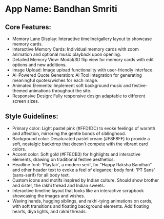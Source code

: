 # **App Name**: Bandhan Smriti

## Core Features:

- Memory Lane Display: Interactive timeline/gallery layout to showcase memory cards.
- Interactive Memory Cards: Individual memory cards with zoom animation and optional music playback upon opening.
- Detailed Memory View: Modal/3D flip view for memory cards with edit options and new additions.
- Image Upload: Image upload functionality with user-friendly interface.
- AI-Powered Quote Generation: AI Tool integration for generating meaningful quotes/wishes for each image.
- Animated Elements: Implement soft background music and festive-themed animations throughout the site.
- Responsive Design: Fully responsive design adaptable to different screen sizes.

## Style Guidelines:

- Primary color: Light pastel pink (#FFD1DC) to evoke feelings of warmth and affection, mirroring the gentle bonds of siblinghood. 
- Background color: Desaturated pastel cream (#F8F8FF) to provide a soft, nostalgic backdrop that doesn't compete with the vibrant card colors. 
- Accent color: Soft gold (#FFECB3) for highlights and interactive elements, drawing on traditional festive aesthetics. 
- Headline font: 'Playfair', a modern serif, for "Happy Raksha Bandhan" and other header text to evoke a feel of elegance; body font: 'PT Sans' (sans-serif) for all body text.
- Custom icons and motifs inspired by Indian culture. Should show brother and sister, the rakhi thread and Indian sweets. 
- Interactive timeline layout that looks like an interactive scrapbook showcasing the images and wishes.
- Waving hands, hugging siblings, and rakhi-tying animations on cards, with soft transitions and floating background elements. Add floating hearts, diya lights, and rakhi threads.